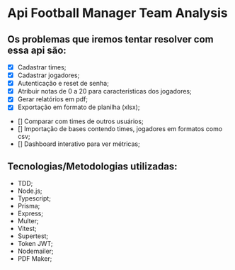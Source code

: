 # Api Football Manager Team Analysis

## Os problemas que iremos tentar resolver com essa api são:

- [x] Cadastrar times;
- [x] Cadastrar jogadores;
- [x] Autenticação e reset de senha;
- [x] Atribuir notas de 0 a 20 para características dos jogadores;
- [x] Gerar relatórios em pdf;
- [x] Exportação em formato de planilha (xlsx);
- [] Comparar com times de outros usuários;
- [] Importação de bases contendo times, jogadores em formatos como csv;
- [] Dashboard interativo para ver métricas;

## Tecnologias/Metodologias utilizadas:

- TDD;
- Node.js;
- Typescript;
- Prisma;
- Express;
- Multer;
- Vitest;
- Supertest;
- Token JWT;
- Nodemailer;
- PDF Maker;
